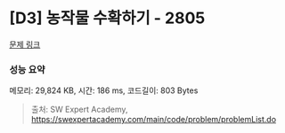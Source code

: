 # [D3] 농작물 수확하기 - 2805 

[문제 링크](https://swexpertacademy.com/main/code/problem/problemDetail.do?contestProbId=AV7GLXqKAWYDFAXB) 

### 성능 요약

메모리: 29,824 KB, 시간: 186 ms, 코드길이: 803 Bytes



> 출처: SW Expert Academy, https://swexpertacademy.com/main/code/problem/problemList.do